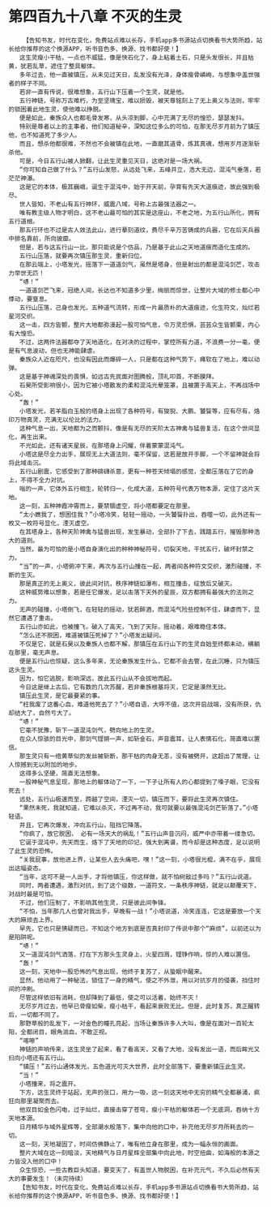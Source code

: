 # 第四百九十八章 不灭的生灵
        【告知书友，时代在变化，免费站点难以长存，手机app多书源站点切换看书大势所趋，站长给你推荐的这个换源APP，听书音色多、换源、找书都好使！】
       这生灵瘦小干枯，一点也不威猛，像是快石化了，身上粘着土石，只是头发很长，并且枯黄，犹若乱草，遮住了整具躯体。
       多年过去，他一直被镇压，从未见过天日，乱发没有光泽，身体瘦骨嶙峋，与想象中盖世强者的样子不同。
       若非一直有传说，很难想象，五行山下压着一个生灵，就是他。
       五行神链，号称万古难朽，为至坚瑰宝，难以损毁，被天尊铭刻上了无上奥义与法则，牢牢的锁困着此地生灵，使他难以挣脱。
       便是如此，秦族众人也都毛骨发寒，从头凉到脚，心中充满了无尽的惶恐，瑟瑟发抖。
       特别是尊者以上的主事者，他们知道秘辛，深知这位多么的可怕，在那无尽岁月前为了镇压他，也不知道死了多少人。
       而且，想杀他都很难，不然也不会被镇在此地，一直磨其道骨，炼其真魂，想用岁月逐渐斩杀他。
       可是，今日五行山被人掀翻，让此生灵重见天日，这绝对是一场大祸。
       “你可知自己做了什么？”五行山发怒，从远处飞来，五峰并立，浩大无边，混沌气垂落，若茫茫神瀑。
       这是它的本体，极其巍峨，诞生于混沌中，始于开天前，孕育有先天大道痕迹，故此强到极尽。
       世人皆知，不老山有五行神环，威震八域，号称上古最强法器之一。
       唯有教主级人物才明白，这不老山最可怕的其实是这座山，不老之地，为五行山所化，拥有五行道根。
       那五行环也不过是古人效法此山，进行摹刻道纹，费尽千辛万苦铸成的兵器，它在后天兵器中排名靠前，所向披靡。
       但是，若与这五行山一比，那只能说是个仿品，乃是基于此山之天地道痕而造化生成的。
       五行山压落，就要再次镇压那生灵，重新归位。
       在那云端上，小塔发光，摇落下一道道剑气，虽然是塔身，但是射出的都是混沌剑芒，攻击力举世无匹！
       “哧！”
       一道道剑芒飞来，冠绝人间，长达也不知道多少里，绚丽而惊世，让整片大域的修士都心中悸动，要窒息。
       五行山压落，己身也发光，五种道气流转，形成一片最质朴的大道痕迹，化生符文，灿烂若星河交织。
       这一击，四方皆颤，整片大地都弥漫起一股可怕气息，令万灵恐惧，芸芸众生皆颤栗，内心有大惶恐。
       不过，这两件法器都夺了天地造化，在对决的过程中，掌控所有力道，不浪费一分一毫，便是有气息波动，但也无神能肆虐。
       秦族众人近在咫尺，也没有因此而爆碎一人，只是都在这种气势下，瘫软在了地上，难以动弹。
       这是基于神魂深处的畏惧，如远古先民面对图腾般，顶礼叩首，不断膜拜。
       石昊所受影响很小，因为它被小塔散发的柔和混沌光晕笼罩，且被置于高天上，不再战场中心处。
       “轰！”
       小塔发光，若羊脂白玉般的塔身上出现了各种符号，有狻猊、大鹏、饕餮等，应有尽有，烙印万物真灵，充满无以伦比的法力。
       这种气息一出，天地都为之而颤抖，像是有无尽的天阶太古神禽与猛兽复活，在这个世间显化，再生出来。
       不光如此，还有诸天星辰，在那塔身上闪耀，伴着蒙蒙混沌气。
       小塔这是尽全力出手，展现无上大道法则，毫不保留，这若是放开手脚，一个不留神就会将将此域击沉。
       五行山剧震，它感受到了那种磅礴杀意，更有一种苍天倾塌的感觉，全都压落在了它的身上，不得不全力对抗。
       嗡的一声，它体外五行相生，轮转归一，化成大道，五种符号代表万物本源，定住了这片天地。
       这一刻，五种神霞冲霄而上，要禁锢虚空，将小塔都要定在那里。
       “太小瞧我了，想困住我？”小塔冷笑，轻轻一摇动，一头饕餮扑出，吞噬一切，此外还有一枚又一枚符号显化，湮灭虚空。
       在其塔身上，各种天阶神禽与猛兽出现，发生暴动，全部扑了下去，践踏五行，摧毁那种浩大的道则。
       当然，最为可怕的是小塔自身演化出的种种神秘符号，切裂天地，干扰五行，破坏封禁之力。
       “当”的一声，小塔俯冲下来，再次与五行山撞在一起，两者间各种符文交织，激烈碰撞，不断的生灭。
       那是真正的无上奥义，彼此间对抗，秩序神链如瀑布，相互撞击，绽放后又破灭。
       这种威势难以想象，若是任它爆发，足以击落下天外的星辰，双方都拥有最强大的法则之力。
       无声的碰撞，小塔倒飞，在轻轻的摇动，犹若醉酒，而混沌气险些控制不住，肆虐而下，显然它遭遇了重击。
       五行山亦如此，也被撞飞，破入了高天，飞到了天际，摇动着，艰难稳住本体。
       “怎么还不脱困，难道被镇压死掉了？”小塔发出疑问。
       不仅是它，就是石昊以及秦族人也都不解，那镇压在五行山下的生灵自始至终都未动，横躺在那里，毫无声息。
       便是五行山也惊疑，这么多年来，无论秦族发生什么，它都不会去管，在此沉睡，只为镇压这头生灵。
       因为，怕它逃脱，影响深远，故此五行山从不会拔地而起。
       今日这是继上古后，它有数的几次苏醒，若非秦族根基将灭，它定是漠然无比。
       镇压此生灵，是它最要紧的事。
       “枉我废了这番心血，难道他死去了？”小塔自语，大呼不值，这次开启战端，没有所获，仇却结大了，自然亏大了。
       “哧！”
       它毫不犹豫，斩下一道混沌剑气，劈向地上的生灵。
       在众人惊骇的目光中，那剑气铿锵一声，如斩金石，声音震耳，让人表情石化，简直难以置信。
       那生灵只有一绺黄草似的发丝被斩断，那干枯的肉身无恙，没有被劈开，这超出了常理，让人惊撼到无以附加的地步。
       这得多么坚硬，简直无法想象。
       一股神秘气息呈现，那地上的躯体动了一下，一下子让所有人的心都提到了嗓子眼，它没有死去！
       远处，五行山极速而至，跨越了空间，湮灭一切，镇压而下，要将此生灵再次镇住。
       “果然未死，我就知道，它难以杀灭，不过再不动，我可就要以最强混沌剑芒斩落了。”小塔轻语。
       并且，它再次爆发，冲向五行山，阻挡它降落。
       “你疯了，放它脱困， 必有一场天大的祸乱！”五行山声音沉闷，威严中亦带着一缕急切。
       它诞于混沌中，先天而生，烙下了天地的印记，强大到离谱，而今却是这种态度，足以说明了此生灵的恐怖。
       “关我屁事，放他进上界，让某些人去头痛吧，嘿！”这一刻，小塔很光棍，满不在乎，展现出这幅姿态。
       “当年，这可不是一人出手，才将他镇压，你这样做，就不怕树敌过多吗？”五行山说道。
       同时，两者遭遇，激烈对抗，到了这个级数，一道符文，一条秩序神链，就足以颠覆天下，对战时最是可怕。
       不过，他们压制了，不影响其他生灵，只是彼此间争锋。
       “不怕，当年那几人也曾对我出手，早晚有一战！”小塔说道，冷笑连连，它这是要放一个天大的麻烦去上界。
       早先，它也只是猜疑而已，不知这个地方到底是否真封印了传说中那个“麻烦”，以前还以为是陷阱呢。
       “哧！”
       又一道混沌剑气洒落，打在下方那头生灵身上，火星四溅，铿铮作响，惊的人难以置信。
       “轰！”
       这一刻，天地中一股恐怖的气息出现，他终于复苏了，从蛰眠中醒来。
       显然，他动用了一种秘法，锁住了一身的精气，使之不外泄，用以对抗岁月的侵袭，挡住时间的冲刷。
       尽管这样依旧有消耗，但却降到了最低，使之可以活着，始终不灭！
       无尽岁月过去，他早已骨瘦如柴，瘦小枯干，看起来衰败无比。但是，此时复苏，真正醒转后，一切都不同了。
       那野草般的乱发下，一对金色的瞳孔亮起，当场让秦族许多人大叫，像是在面对一百轮太阳，全都闭目，眼角淌血，不敢正视。
       “喀嚓”
       神链的声响传来，这生灵坐了起来，看了看高天，又看了大地，没有发出一语，而后眸光又扫向小塔还有五行山。
       “镇压！”五行山通体发光，五色道光可灭大世界，此时全部落下，要重新镇压此生灵。
       “当！”
       小塔撞来，将之震开。
       下方，这生灵终于站起，无声的张口，用力一吸，这一刻这天地中无穷的精气全都暴涌，疯狂向那里凝聚而去。
       他双目如金色闪电，过于灿烂，直接击穿了苍穹，瘦小干枯的躯体若一个无底洞，吞纳十方天地本源。
       日月精华与域外星辉等，全部潮水般落下，集中向他的口中，补充他无尽岁月所耗去的一切。
       这一刻，天地凝固了，时间仿佛静止了，唯有他立身在那里，成为一幅永恒的画面。
       整片大域在这一刻暗淡，天地精气与日月星辉全部集中向此地，时空扭曲，如海般的本源之力皆没入他的口中！
       众生惊恐，一些古教巨头知道，要变天了，有盖世人物脱困，在补充元气，不久后必然有天大的事要发生！（未完待续）
       【告知书友，时代在变化，免费站点难以长存，手机app多书源站点切换看书大势所趋，站长给你推荐的这个换源APP，听书音色多、换源、找书都好使！】